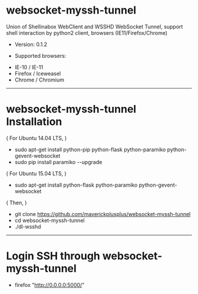 # websocket-myssh-tunnel

Union of Shellinabox WebClient and WSSHD WebSocket Tunnel, support shell interaction by python2 client, browsers (IE11/Firefox/Chrome)

* Version: 0.1.2

* Supported browsers:

-	IE-10 / IE-11
-	Firefox / Iceweasel
-	Chrome / Chromium

--------------------------------------------------------

# websocket-myssh-tunnel Installation

( For Ubuntu 14.04 LTS, )
* sudo apt-get install python-pip python-flask python-paramiko python-gevent-websocket
* sudo pip install paramiko --upgrade

( For Ubuntu 15.04 LTS, )
* sudo apt-get install python-flask python-paramiko python-gevent-websocket

( Then, )
* git clone https://github.com/maverickplusplus/websocket-myssh-tunnel
* cd websocket-myssh-tunnel
* ./dl-wsshd


--------------------------------------------------------

# Login SSH through websocket-myssh-tunnel

* firefox "http://0.0.0.0:5000/"

